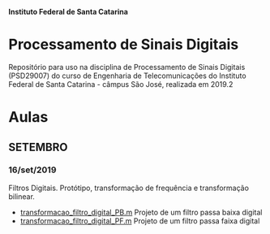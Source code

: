 **Instituto Federal de Santa Catarina**

# Processamento de Sinais Digitais 

Repositório para uso na disciplina de Processamento de Sinais Digitais (PSD29007) do curso de Engenharia de Telecomunicações do Instituto Federal de Santa Catarina - câmpus São José, realizada em 2019.2

# Aulas

## SETEMBRO

### 16/set/2019

Filtros Digitais. Protótipo, transformação de frequência e transformação bilinear.

- [transformacao_filtro_digital_PB.m](https://github.com/yanmartins/PSD29007/blob/master/transformacao_filtro_digital_PB.m)	Projeto de um filtro passa baixa digital
- [transformacao_filtro_digital_PF.m](https://github.com/yanmartins/PSD29007/blob/master/transformacao_filtro_digital_PF.m) 	Projeto de um filtro passa faixa digital
